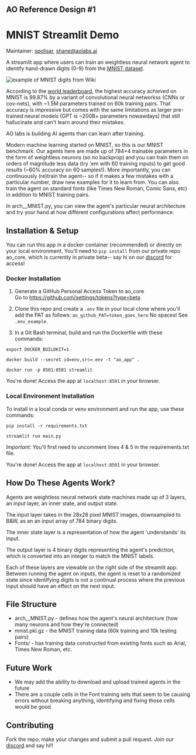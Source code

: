 ## AO Reference Design #1
# MNIST Streamlit Demo
Maintainer: [spolisar](https://github.com/spolisar), shane@aolabs.ai

A streamlit app where users can train an weightless neural network agent to identify hand-drawn digits (0-9) from the [MNIST dataset](https://en.wikipedia.org/wiki/MNIST_database).

![example of MNIST digits from Wiki](misc/mnist_example_wiki.png)

According to the [world leaderboard](https://paperswithcode.com/sota/image-classification-on-mnist), the highest accuracy achieved on MNIST is 99.87% by a variant of convolutional neural networkss (CNNs or cov-nets), with ~1.5M parameters trained on 60k training pairs. That accuracy is impressive but comes with the same limitations as larger pre-trained neural models (GPT is ~200B+ parameters nowawdays) that still hallucinate and can't learn around their mistakes.

AO labs is building AI agents than can learn after training. 

Modern machine learning started on MNIST, so this is our MNIST benchmark. Our agents here are made up of 784+4 trainable parameters in the form of weightless neurons (so no backprop) and you can train them on orders of magnitude less data (try 'em with 60 training inputs) to get good results (~60% accuracy on 60 samples!). More importantly, you can continuously (re)train the agent-- so if it makes a few mistakes with a particular number, draw new examples for it to learn from. You can also train the agent on standard fonts (like Times New Roman, Comic Sans, etc) in addition to MNIST training pairs.

In arch__MNIST.py, you can view the agent's particular neural architecture and try your hand at how different configurations affect performance.


## Installation & Setup

You can run this app in a docker container (recommended) or directly on your local environment. You'll need to `pip install` from our private repo ao_core, which is currently in private beta-- say hi on our [discord](https://discord.com/invite/nHuJc4Y4n7) for access!


### Docker Installation

1) Generate a GitHub Personal Access Token to ao_core    
    Go to https://github.com/settings/tokens?type=beta

2) Clone this repo and create a `.env` file in your local clone where you'll add the PAT as follows:
    `ao_github_PAT=token_goes_here`
    No spaces! See `.env_example`.

3) In a Git Bash terminal, build and run the Dockerfile with these commands:
```shell
export DOCKER_BUILDKIT=1

docker build --secret id=env,src=.env -t "ao_app" .

docker run -p 8501:8501 streamlit
```
You're done! Access the app at `localhost:8501` in your browser.

### Local Environment Installation

To install in a local conda or venv environment and run the app, use these commands:

```shell
pip install -r requirements.txt

streamlit run main.py
```
*Important:* You'll first need to uncomment lines 4 & 5 in the requirements.txt file.

You're done! Access the app at `localhost:8501` in your browser.


## How Do These Agents Work?
Agents are weightless neural network state machines made up of 3 layers, an input layer, an inner state, and output state. 

The input layer takes in the 28x28 pixel MNIST images, downsampled to B&W, as an an input array of 784 binary digits.

The inner state layer is a representation of how the agent 'understands' its input.

The output layer is 4 binary digits representing the agent's prediction, which is converted into an integer to match the MNIST labels.

Each of these layers are viewable on the right side of the streamlit app. Between running the agent on inputs, the agent is reset to a randomized state since identifying digits is not a continual process where the previous input should have an effect on the next input.

## File Structure
- arch__MNIST.py - defines how the agent's neural architecture (how many neurons and how they're connected)
- mnist.pkl.gz - the MNIST training data (60k training and 10k testing pairs)
- Fonts/ - has training data constructed from existing fonts such as Arial, Times New Roman, etc.

## Future Work
- We may add the ability to download and upload trained agents in the future
- There are a couple cells in the Font training sets that seem to be causing errors without breaking anything, identifying and fixing those cells would be good

## Contributing
Fork the repo, make your changes and submit a pull request. Join our [discord](https://discord.com/invite/nHuJc4Y4n7) and say hi!!